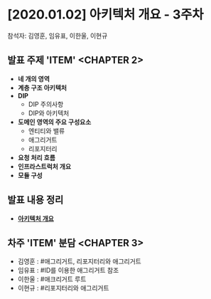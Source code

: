 # [2020.01.02] 아키텍처 개요 - 3주차
참석자: 김영훈, 임유표, 이한울, 이현규

## 발표 주제 'ITEM' <CHAPTER 2>
- **네 개의 영역**
- **계층 구조 아키텍처**
- **DIP**
  - DIP 주의사항
  - DIP와 아키텍처
- **도메인 영역의 주요 구성요소**
  - 엔티티와 밸류
  - 애그리거트
  - 리포지터리
- **요청 처리 흐름**
- **인프라스트럭처 개요**
- **모듈 구성**
  
## 발표 내용 정리
- **[아키텍처 개요](https://team-hst.netlify.com/posts/DDD/chapter2/)**

## 차주 'ITEM' 분담 <CHAPTER 3>
- 김영훈 : \#애그리거트, 리포지터리와 애그리거트
- 임유표 : \#ID를 이용한 애그리거트 참조
- 이한울 : \#애크리거트 루트
- 이현규 : \#리포지터리와 애그리거트
